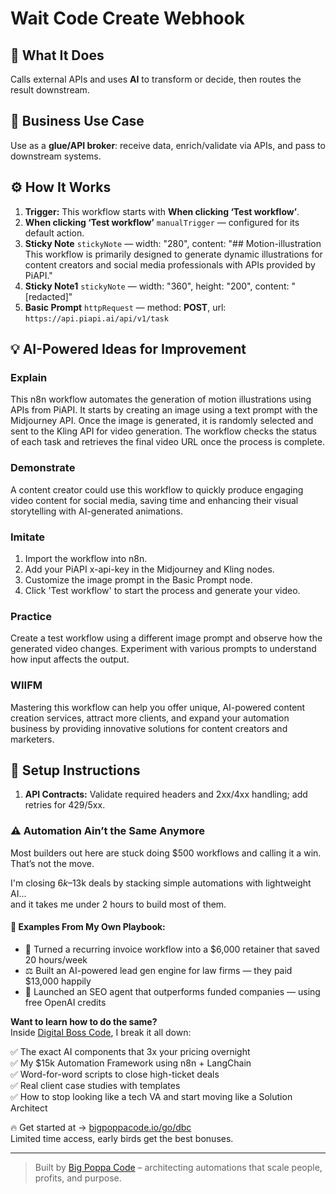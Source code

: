# Wait Code Create Webhook
## 🚀 What It Does
Calls external APIs and uses **AI** to transform or decide, then routes the result downstream.

## 💼 Business Use Case
Use as a **glue/API broker**: receive data, enrich/validate via APIs, and pass to downstream systems.

## ⚙️ How It Works
1. **Trigger:** This workflow starts with **When clicking ‘Test workflow’**.
2. **When clicking ‘Test workflow’** `manualTrigger` — configured for its default action.
3. **Sticky Note** `stickyNote` — width: "280", content: "## Motion-illustration
This workflow is primarily designed to generate dynamic illustrations for content creators and social media professionals with APIs provided by PiAPI."
4. **Sticky Note1** `stickyNote` — width: "360", height: "200", content: "[redacted]"
5. **Basic Prompt** `httpRequest` — method: **POST**, url: `https://api.piapi.ai/api/v1/task`

## 💡 AI-Powered Ideas for Improvement
### Explain
This n8n workflow automates the generation of motion illustrations using APIs from PiAPI. It starts by creating an image using a text prompt with the Midjourney API. Once the image is generated, it is randomly selected and sent to the Kling API for video generation. The workflow checks the status of each task and retrieves the final video URL once the process is complete.

### Demonstrate
A content creator could use this workflow to quickly produce engaging video content for social media, saving time and enhancing their visual storytelling with AI-generated animations.

### Imitate
1. Import the workflow into n8n.
2. Add your PiAPI x-api-key in the Midjourney and Kling nodes.
3. Customize the image prompt in the Basic Prompt node.
4. Click 'Test workflow' to start the process and generate your video.

### Practice
Create a test workflow using a different image prompt and observe how the generated video changes. Experiment with various prompts to understand how input affects the output.

### WIIFM
Mastering this workflow can help you offer unique, AI-powered content creation services, attract more clients, and expand your automation business by providing innovative solutions for content creators and marketers.

## 🔧 Setup Instructions
1. **API Contracts:** Validate required headers and 2xx/4xx handling; add retries for 429/5xx.

### ⚠️ Automation Ain’t the Same Anymore

Most builders out here are stuck doing $500 workflows and calling it a win.  
That’s not the move.  

I'm closing $6k–$13k deals by stacking simple automations with lightweight AI...  
and it takes me under 2 hours to build most of them.

#### 🧠 Examples From My Own Playbook:
- 🔁 Turned a recurring invoice workflow into a $6,000 retainer that saved 20 hours/week  
- ⚖️ Built an AI-powered lead gen engine for law firms — they paid $13,000 happily  
- 🚀 Launched an SEO agent that outperforms funded companies — using free OpenAI credits  

**Want to learn how to do the same?**  
Inside [Digital Boss Code](https://bigpoppacode.io/go/dbc), I break it all down:

✅ The exact AI components that 3x your pricing overnight  
✅ My $15k Automation Framework using n8n + LangChain  
✅ Word-for-word scripts to close high-ticket deals  
✅ Real client case studies with templates  
✅ How to stop looking like a tech VA and start moving like a Solution Architect  

🔥 Get started at → [bigpoppacode.io/go/dbc](https://bigpoppacode.io/go/dbc)  
Limited time access, early birds get the best bonuses.

---
> Built by [Big Poppa Code](https://bigpoppacode.io) – architecting automations that scale people, profits, and purpose.

